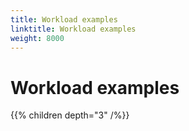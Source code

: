 ```yaml
---
title: Workload examples
linktitle: Workload examples
weight: 8000
---
```

# Workload examples

{{% children depth="3" /%}}
